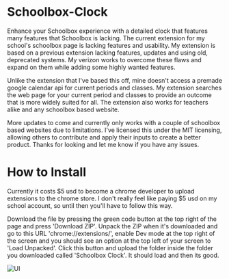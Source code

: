 # Schoolbox-Clock
Enhance your Schoolbox experience with a detailed clock that features many features that Schoolbox is lacking. The current extension for my school's schoolbox page is lacking features and usability. My extension is based on a previous extension lacking features, updates and using old, deprecated systems. My verizon works to overcome these flaws and expand on them while adding some highly wanted features. 

Unlike the extension that I've based this off, mine doesn't access a premade google calendar api for current periods and classes. My extension searches the web page for your current period and classes to provide an outcome that is more widely suited for all. The extension also works for teachers alike and any schoolbox based website. 

More updates to come and currently only works with a couple of schoolbox based websites due to limitations. I've licensed this under the MIT licensing, allowing others to contribute and apply their inputs to create a better product. Thanks for looking and let me know if you have any issues.

# How to Install
Currently it costs $5 usd to become a chrome developer to upload extensions to the chrome store. I don't really feel like paying $5 usd on my school account, so until then you'll have to follow this way.

Download the file by pressing the green code button at the top right of the page and press 'Download ZIP'. Unpack the ZIP when it's downloaded and go to this URL 'chrome://extensions/', enable Dev mode at the top right of the screen and you should see an option at the top left of your screen to 'Load Unpacked'. Click this button and upload the folder inside the folder you downloaded called 'Schoolbox Clock'. It should load and then its good.


![UI](https://github.com/F311ix/Schoolbox-Clock/assets/97383177/67f6cd3d-fed0-4c85-84a1-c3951eead86c)
